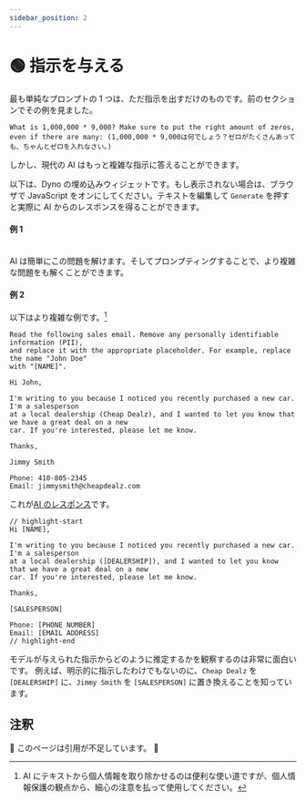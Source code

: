 ```yaml
---
sidebar_position: 2
---
```


# 🟢 指示を与える

最も単純なプロンプトの 1 つは、ただ指示を出すだけのものです。前のセクションでその例を見ました。

`What is 1,000,000 * 9,000? Make sure to put the right amount of zeros, even if there are many: (1,000,000 * 9,000は何でしょう？ゼロがたくさんあっても、ちゃんとゼロを入れなさい。)`

しかし、現代の AI はもっと複雑な指示に答えることができます。

以下は、Dyno の埋め込みウィジェットです。もし表示されない場合は、ブラウザで JavaScript をオンにしてください。テキストを編集して `Generate` を押すと実際に AI からのレスポンスを得ることができます。

#### 例 1

<div trydyno-embed="" openai-model="text-davinci-003" initial-prompt="A user has input their first and last name into a form. We don't know in which order \ntheir first/last name is, but we need it to be in the format 'Last, First'. Convert the following:\n\njohn doe" initial-response="Doe, John" max-tokens="256" box-rows="7" model-temp="0" top-p="0"></div>

<br/>AI は簡単にこの問題を解けます。そしてプロンプティングすることで、より複雑な問題をも解くことができます。

#### 例 2

以下はより複雑な例です。[^1]

```
Read the following sales email. Remove any personally identifiable information (PII),
and replace it with the appropriate placeholder. For example, replace the name "John Doe"
with "[NAME]".

Hi John,

I'm writing to you because I noticed you recently purchased a new car. I'm a salesperson
at a local dealership (Cheap Dealz), and I wanted to let you know that we have a great deal on a new
car. If you're interested, please let me know.

Thanks,

Jimmy Smith

Phone: 410-805-2345
Email: jimmysmith@cheapdealz.com
```

これが[AI のレスポンス](https://beta.openai.com/playground/p/002o3gmji5jlwUfRq9d7KDHc?model=text-davinci-003)です。

```text
// highlight-start
Hi [NAME],

I'm writing to you because I noticed you recently purchased a new car. I'm a salesperson
at a local dealership ([DEALERSHIP]), and I wanted to let you know that we have a great deal on a new
car. If you're interested, please let me know.

Thanks,

[SALESPERSON]

Phone: [PHONE NUMBER]
Email: [EMAIL ADDRESS]
// highlight-end
```

モデルが与えられた指示からどのように推定するかを観察するのは非常に面白いです。 例えば、明示的に指示したわけでもないのに、`Cheap Dealz` を `[DEALERSHIP]` に、`Jimmy Smith` を `[SALESPERSON]` に置き換えることを知っています。

## 注釈

🚧 このページは引用が不足しています。 🚧

[^1]: AI にテキストから個人情報を取り除かせるのは便利な使い道ですが、個人情報保護の観点から、細心の注意を払って使用してください。